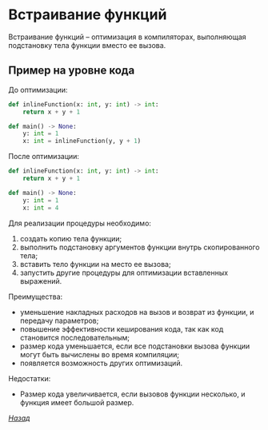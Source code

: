 # Встраивание функций

Встраивание функций – оптимизация в компиляторах, выполняющая подстановку тела функции вместо ее вызова.

## Пример на уровне кода

До оптимизации:

```py
def inlineFunction(x: int, y: int) -> int:
    return x + y + 1

def main() -> None:
    y: int = 1
    x: int = inlineFunction(y, y + 1)
```

После оптимизации:

```py
def inlineFunction(x: int, y: int) -> int:
    return x + y + 1

def main() -> None:
    y: int = 1
    x: int = 4
```


Для реализации процедуры необходимо:
1. создать копию тела функции;
2. выполнить подстановку аргументов функции внутрь скопированного тела;
3. вставить тело функции на место ее вызова;
4. запустить другие процедуры для оптимизации вставленных выражений.

Преимущества:
* уменьшение накладных расходов на вызов и возврат из функции, и передачу параметров;
* повышение эффективности кеширования кода, так как код становится последовательным;
* размер кода уменьшается, если все подстановки вызова функции могут быть вычислены во время компиляции;
* появляется возможность других оптимизаций.

Недостатки: 
* Размер кода увеличивается, если вызовов функции несколько, и функция имеет большой размер.

[_Назад_](README.md)
